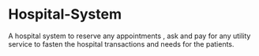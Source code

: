 # Hospital-System
A hospital system to reserve any appointments , ask and pay for any utility service to fasten the hospital transactions and needs for the patients.

